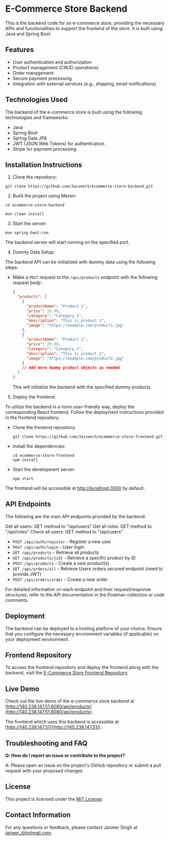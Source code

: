 # E-Commerce Store Backend

This is the backend code for an e-commerce store, providing the necessary APIs and functionalities to support the frontend of the store. It is built using Java and Spring Boot.

## Features

- User authentication and authorization
- Product management (CRUD operations)
- Order management
- Secure payment processing
- Integration with external services (e.g., shipping, email notifications)

## Technologies Used

The backend of the e-commerce store is built using the following technologies and frameworks:

- Java
- Spring Boot
- Spring Data JPA
- JWT (JSON Web Tokens) for authentication
- Stripe for payment processing

## Installation Instructions

1. Clone the repository:

`git clone https://github.com/JaiveerS/ecommerce-store-backend.git`


2. Build the project using Maven:

`cd ecommerce-store-backend`

`mvn clean install`


3. Start the server:

`mvn spring-boot:run`



The backend server will start running on the specified port.

4. Dummy Data Setup:

The backend API can be initialized with dummy data using the following steps:

- Make a `POST` request to the `/api/products` endpoint with the following request body:
  ```json
  {
    "products": [
      {
        "productName": "Product 1",
        "price": 19.99,
        "category": "Category 1",
        "description": "This is product 1",
        "image": "https://example.com/product1.jpg"
      },
      {
        "productName": "Product 2",
        "price": 29.99,
        "category": "Category 2",
        "description": "This is product 2",
        "image": "https://example.com/product2.jpg"
      }
      // Add more dummy product objects as needed
    ]
  }
  ```
  This will initialize the backend with the specified dummy products.

5. Deploy the frontend:

To utilize the backend in a more user-friendly way, deploy the corresponding React frontend. Follow the deployment instructions provided in the frontend repository.

- Clone the frontend repository:

  ```
  git clone https://github.com/JaiveerS/ecommerce-store-frontend.git
  ```

- Install the dependencies:

  ```
  cd ecommerce-store-frontend
  npm install
  ```

- Start the development server:

  ```
  npm start
  ```

The frontend will be accessible at [http://localhost:3000](http://localhost:3000) by default.

## API Endpoints

The following are the main API endpoints provided by the backend:

Get all users: GET method to "/api/users"
Get all roles: GET method to "/api/roles"
Check all users: GET method to "/api/users"

- `POST /api/auth/register` - Register a new user
- `POST /api/auth/login` - User login
- `GET /api/products` - Retrieve all products
- `GET /api/products/{id}` - Retrieve a specific product by ID
- `POST /api/products` - Create a new product(s)
- `GET /api/orders/all` - Retrieve Users orders secured endpoint (need to provide JWT)
- `POST /api/orders/order` - Create a new order

For detailed information on each endpoint and their request/response structures, refer to the API documentation in the Postman collection or code comments.

## Deployment

The backend can be deployed to a hosting platform of your choice. Ensure that you configure the necessary environment variables (if applicable) on your deployment environment.

## Frontend Repository

To access the frontend repository and deploy the frontend along with the backend, visit the [E-Commerce Store Frontend Repository](https://github.com/JaiveerS/ecommerce-store-frontend).

## Live Demo

Check out the live demo of the e-commerce store backend at [http://140.238.147.51:8080/api/products](http://140.238.147.51:8080/api/products).

The frontend which uses this backend is accessible at [http://140.238.147.51/](http://140.238.147.51/).

## Troubleshooting and FAQ

**Q: How do I report an issue or contribute to the project?**

A: Please open an issue on the project's GitHub repository or submit a pull request with your proposed changes.

## License

This project is licensed under the [MIT License](LICENSE).

## Contact Information

For any questions or feedback, please contact Jaiveer Singh at jaiveer_@hotmail.com.
